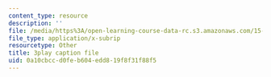 ```yaml
---
content_type: resource
description: ''
file: /media/https%3A/open-learning-course-data-rc.s3.amazonaws.com/15-071-the-analytics-edge-spring-2017/0a10cbccd0feb604edd819f8f31f88f5_dgjhoPD1FA0.srt
file_type: application/x-subrip
resourcetype: Other
title: 3play caption file
uid: 0a10cbcc-d0fe-b604-edd8-19f8f31f88f5
---
```

